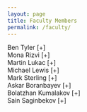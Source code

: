 ```yaml
---
layout: page
title: Faculty Members
permalink: /faculty/
---
```


<div class="container" markdown="1">
<div class="header" markdown="1">Ben Tyler [+]
</div>
<div class="content" markdown="1" style="min-height: 200px;">
{% include image.html url="/images/tyler.jpg" align="right" %}

Associate Professor, Acting Chair

1. Modeling Language Design - My involvement in this area started in 2006, where I was tasked with implementing the Rosetta Systems-Level Design Language (SLDL).  The language itself was proposed in the late 1990s by people who were into hardware design.  Their goal was to create a flexible language that could be used to model different aspects of hardware, but the application areas for this is much wider.  What is technically interesting about Rosetta is its ability to modify its own semantics through special reflective "domain" constructs.<br/>
Due to the heavyweight nature of the language, implementing full Rosetta is not feasible for a senior project.  However, implementing a lightweight version of Rosetta, or preferably a similar type of language that isn't directly tied to Rosetta, would make for an interesting project.  Students would be responsible for aspects of overall language design (what features and syntax?), as well as implementation (parsing, typechecking, executing, etc.)  The tricky part is to find a pragmatic way to approach reflection in the language - it needs to be both easy to use and understand, but not so limited as to be useless for real modeling tasks.

Links to get you thinking:<br/>
Rosetta SLDL:  [http://www.rosetta-lang.org](http://www.rosetta-lang.org) <br/>
Metaobject Protocol (an approach to reflective OO):  http://en.wikipedia.org/wiki/The\_Art\_of\_the\_Metaobject\_Protocol<br/>
Aspect-Oriented Programming (related to the idea of reflection, though used for adding features to Java programs): http://eclipse.org/aspectj/

2. Design Pattern Languages - Part of my Ph.D work was in this area, where we tried to formally specify design patterns, and then use these specifications to generate monitoring code that could be used for detecting specification violations.  The main questions we looked at were:<br/>
a) Can we provide precise specifications about what a particular Design Pattern does?<br/>
b) Can we statically check or dynamically test if a system properly implements a Design Pattern?<br/> 
c) How do we tie together a general description of a Design Pattern, and how it is realized in a specific system?<br/>
I haven't looked at this work in a while, but I think it still may bear some fruit (e.g., conference papers.)  Some links for consideration:<br/>

A related approach is to actually build Design Pattern facilities right into your programming language (http://c2.com/cgi/wiki?PatternLanguagesOfProgramDesign)<br/>
Design Patterns could be potentially supported via "add-ons" http://www.cs.ubc.ca/labs/spl/papers/2002/oopsla02-patterns.pdf
Jason O. Hallstrom also worked on this problem (we had the same Ph.D advisor): http://people.cs.clemson.edu/~jasonoh/Jasoni\_O.\_Hallstrom/JOH\_-\_Home.html<br/>

Pattern Language Conference-lots of interesting related (and unrelated) work:  http://www.hillside.net/plop/2014/<br/>

3. Instructional Tech - We have already gone ahead and "flipped" ([https://en.wikipedia.org/wiki/Flipped_classroom](https://en.wikipedia.org/wiki/Flipped_classroom)) the classroom for CSCI 151 and 152.  For this potential project, we want to investigate how we might further improve the classroom experience in our CS courses.  I don't have any particular ideas regarding this right now, but if you have an idea, feel free to try to convince me this would be a worthwhile senior project.  One thing that might be interesting is to create some specialized software to help students learn particular concepts for a course.<br/>

4. Intelligent Agent Framework - Okay, here's the scenario:  we have numerous autonomous agents acting in an uncertain and hostile environment, and they must cooperate in some fashion to meet specified goals.  Fighting wildfires with UAVs, underwater exploration and/or recovery using UUVs, and battlefield combat and recon operations are all examples that fit the scenario.  This project has two components that need to be addressed:<br/>

1)  We need to develop algorithms for intelligent decision-making in non-ideal situations<br/>
2)  We need something to help visualize and evaluate how these algorithms work when deployed<br/>

For this project, we would need to find a 3D visualization framework for showing what is going on in the scenario environment.  We would also need to realistically simulate the entities in the environment, and implement things like physics, dynamics, sensing (observability), constraints on the agents, etc.  On the more technical side of things, we would have to develop the decision-making algorithms, which could be based on Neuro-Dynamic Programming (NDP), NFDP, Rule-based systems, machine learning (?), or something else.<br/>

Helpful links to people I've worked with on this problem:<br/>
Nick Hanlon's M.S. thesis (https://etd.ohiolink.edu/ap/10?0::NO:10:P10\_ACCESSION\_NUM:ucin1321370261)<br/>
Kelly Cohen's work on SIERRA can be found at the following web link (http://phys.org/news/2014-01-dont-dawn-dronessomeday-life-video.html) <br/>

Frameworks listing on Wikipedia:<br/>

https://en.wikipedia.org/wiki/Comparison\_of\_agent-based\_modeling\_software<br/>

5. Other Potential Projects <br/>

Cognitive Architectures (SOAR) (http://sitemaker.umich.edu/soar/home)<br/>
Formal Logics for programming languages<br/>
Model Checking applications<br/>
Testing Object-Oriented Software<br/>

</div>
</div>

<div class="container" markdown="1">
<div class="header" markdown="1">Mona Rizvi [+]
</div>
<div class="content" markdown="1" style="min-height: 200px;">
{% include image.html url="/images/rizvi.jpg" align="right" %}

Associate Professor

</div>
</div>

<div class="container" markdown="1">
<div class="header" markdown="1">Martin Lukac [+]
</div>
<div class="content" markdown="1" style="min-height: 200px;">
{% include image.html url="/images/lukac.jpg" align="right" %}

Associate Professor

</div>
</div>

<div class="container" markdown="1">
<div class="header" markdown="1">Michael Lewis [+]
</div>
<div class="content" markdown="1" style="min-height: 200px;">
{% include image.html url="/images/lewis.jpg" align="right" %}

Associate Professor,
Vice-dean of Academic Affairs 

</div>
</div>

<div class="container" markdown="1">
<div class="header" markdown="1">Mark Sterling [+]
</div>
<div class="content" markdown="1" style="min-height: 200px;">
{% include image.html url="/images/sterling.jpg" align="right" %}

Assistant Professor

</div>
</div>

<div class="container" markdown="1">
<div class="header" markdown="1">Askar Boranbayev [+]
</div>
<div class="content" markdown="1" style="min-height: 200px;">
{% include image.html url="/images/boranbayev.png" align="right" %}


Assistant Professor

</div>
</div>


<div class="container" markdown="1">
<div class="header" markdown="1">Bolatzhan Kumalakov [+]
</div>
<div class="content" markdown="1" style="min-height: 200px;">
{% include image.html url="/images/kumalakov.png" align="right" %}

Assistant Professor

1. High-performance computing for physical processes simulation: I am interested in application of CPU-GPU hybrid computing methods (OpenMP, MPI, CUDA, Xeon PHI technologies) for resource challenging tasks. In particular I am interested in the ways different technologies can be combined in order to boost computational speed of personal and mobile devices, perform both computation and visualization of physical and technological phenomena. Perspective topics of research will be formulated around applying GPU resources of mobile devices in combination with distributed computing resources in order to solve resource demanding numeric problems.<br/>

2. Multi-agent systems: I am interested in problems of reaching consensus and voting in multi-agent systems. In particular I am looking into agents state replication (using finite-state machine) and proof of agent models. I would also be interested in industrial application of agent paradigms, and system engineering using autonomous agent systems. Perspective topics of research will be formulated around conducting experiments and building libraries of autonomous agent behaviors.<br/>

3. Information processing models and tools: I am also interested (but have not been recently active) in information processing models. This would include big data collection and processing frameworks, application of processing tools, such as Hadoop or Spark, social network mining, etc. Perspective topics of research would be formulated around big data processing and visualization frameworks, including application of HPC technologies in order to enhance big data platforms and tools.<br/>

</div>
</div>

<div class="container" markdown="1">
<div class="header" markdown="1">Sain Saginbekov [+]
</div>
<div class="content" markdown="1" style="min-height: 200px;">
{% include image.html url="/images/saginbekov.jpg" align="right" %}

Assistant Professor


1) Communication in Wireless Sensor Networks (WSNs) with multiple sinks.<br/>

Since the availability of sensor nodes, many communication protocols have been proposed. However, they are mainly developed for WSNs with a single sink. However, there are several reasons that limit the usefulness of a single sink, for example, a) the emergence of more sophisticated applications and b) fault tolerance issues. In this research, we are working towards finding efficient communication protocols for WSNs with multiple sinks. <br/>

2) Fault tolerant protocols (routing and MAC) in WSNs<br/>

Due to limited resources such as memory and energy, harsh environmental conditions and buggy programs, sensor nodes may experience a number of different faults. <br/>
These faults can be classified as node failures and hardware faults, communication faults, and software faults. Some of these faults may cause non-deterministic bit-flips in the main memory and lead to memory corruptions. <br/>
Given this, the existing protocols that do not consider these faults may not work appropriately, if faults occur. In this research, we want to add fault tolerance 'wrapper' so that it makes protocols tolerant to the faults.<br/>

3) Remote monitoring and control applications<br/>

This is more about developing applications that use sensors, wireless devices such as sensors nodes, GPS, GPRS, WiF, etc. We could start this as soon as we get devices.<br/>

</div>
</div>

<style>
.content {
    display: none;
}
</style>
<script>
$(".header").click(function () {

    $header = $(this);
    //getting the next element
    $content = $header.next();
    //open up the content needed - toggle the slide- if visible, slide up, if not slidedown.
    $content.slideToggle(500, function () {
        //execute this after slideToggle is done
        //change text of header based on visibility of content div
        $header.text(function () {
            //change text based on condition
            return $content.is(":visible") ? $header.text().substr(0, $header.text().length-6)+"[-]   " : $header.text().substr(0, $header.text().length-6)+"[+]   ";
        });
    });

});
</script>
